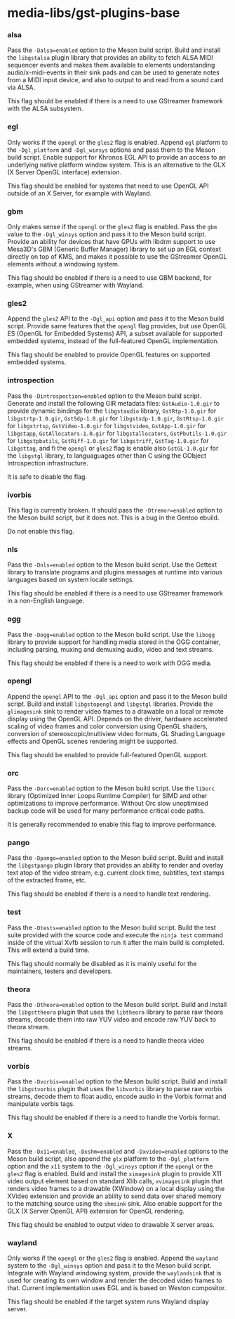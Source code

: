 # media-libs/gst-plugins-base

### alsa
Pass the `-Dalsa=enabled` option to the Meson build script. Build and install the `libgstalsa` plugin library that provides an ability to fetch ALSA MIDI sequencer events and makes them available to elements understanding audio/x-midi-events in their sink pads and can be used to generate notes from a MIDI input device, and also to output to and read from a sound card via ALSA.

This flag should be enabled if there is a need to use GStreamer framework with the ALSA subsystem.

### egl
Only works if the `opengl` or the `gles2` flag is enabled. Append `egl` platform to the `-Dgl_platform` and `-Dgl_winsys` options and pass them to the Meson build script. Enable support for Khronos EGL API to provide an access to an underlying native platform window system. This is an alternative to the GLX (X Server OpenGL interface) extension.

This flag should be enabled for systems that need to use OpenGL API outside of an X Server, for example with Wayland.

### gbm
Only makes sense if the `opengl` or the `gles2` flag is enabled. Pass the `gbm` value to the `-Dgl_winsys` option and pass it to the Meson build script. Provide an ability for devices that have GPUs with libdrm support to use Mesa3D's GBM (Generic Buffer Manager) library to set up an EGL context directly on top of KMS, and makes it possible to use the GStreamer OpenGL elements without a windowing system.

This flag should be enabled if there is a need to use GBM backend, for example, when using GStreamer with Wayland.

### gles2
Append the `gles2` API to the `-Dgl_api` option and pass it to the Meson build script. Provide same features that the `opengl` flag provides, but use OpenGL ES (OpenGL for Embedded Systems) API, a subset available for supported embedded systems, instead of the full-featured OpenGL implementation.

This flag should be enabled to provide OpenGL features on supported embedded systems.

### introspection
Pass the `-Dintrospection=enabled` option to the Meson build script. Generate and install the following GIR metadata files: `GstAudio-1.0.gir` to provide dynamic bindings for the `libgstaudio` library, `GstRtp-1.0.gir` for `libgstrtp-1.0.gir`, `GstSdp-1.0.gir` for `libgstsdp-1.0.gir`, `GstRtsp-1.0.gir` for `libgstrtsp`, `GstVideo-1.0.gir` for `libgstvideo`, `GstApp-1.0.gir` for `libgstapp`, `GstAllocators-1.0.gir` for `libgstallocators`, `GstPbutils-1.0.gir` for `libgstpbutils`, `GstRiff-1.0.gir` for `libgstriff`, `GstTag-1.0.gir` for `libgsttag`, and fi the `opengl` or `gles2` flag is enable also `GstGL-1.0.gir` for the `libgstgl` library, to languaguages other than C using the GObject Introspection infrastructure.

It is safe to disable the flag.

### ivorbis
This flag is currently broken. It should pass the `-Dtremor=enabled` option to the Meson build script, but it does not. This is a bug in the Gentoo ebuild.

Do not enable this flag.

### nls
Pass the `-Dnls=enabled` option to the Meson build script. Use the Gettext library to translate programs and plugins messages at runtime into various languages based on system locale settings.

This flag should be enabled if there is a need to use GStreamer framework in a non-English language.

### ogg
Pass the `-Dogg=enabled` option to the Meson build script. Use the `libogg` library to provide support for handling media stored in the OGG container, including parsing, muxing and demuxing audio, video and text streams.

This flag should be enabled if there is a need to work with OGG media.

### opengl
Append the `opengl` API to the `-Dgl_api` option and pass it to the Meson build script. Build and install `libgstopengl` and `libgstgl` libraries. Provide the `glimagesink` sink to render video frames to a drawable on a local or remote display using the OpenGL API. Depends on the driver, hardware accelerated scaling of video frames and color conversion using OpenGL shaders, conversion of stereoscopic/multiview video formats, GL Shading Language effects and OpenGL scenes rendering might be supported.

This flag should be enabled to provide full-featured OpenGL support.

### orc
Pass the `-Dorc=enabled` option to the Meson build script. Use the `liborc` library (Optimized Inner Loops Runtime Compiler) for SIMD and other optimizations to improve performance. Without Orc slow unoptimised backup code will be used for many performance critical code paths.

It is generally recommended to enable this flag to improve performance.

### pango
Pass the `-Dpango=enabled` option to the Meson build script. Build and install the `libgstpango` plugin library that provides an ability to render and overlay text atop of the video stream, e.g. current clock time, subtitles, text stamps of the extracted frame, etc.

This flag should be enabled if there is a need to handle text rendering.

### test
Pass the `-Dtests=enabled` option to the Meson build script. Build the test suite provided with the source code and execute the `ninja test` command inside of the virtual Xvfb session to run it after the main build is completed. This will extend a build time.

This flag should normally be disabled as it is mainly useful for the maintainers, testers and developers.

### theora
Pass the `-Dtheora=enabled` option to the Meson build script. Build and install the `libgsttheora` plugin that uses the `libtheora` library to parse raw theora streams, decode them into raw YUV video and encode raw YUV back to theora stream.

This flag should be enabled if there is a need to handle theora video streams.

### vorbis
Pass the `-Dvorbis=enabled` option to the Meson build script. Build and install the `libgstvorbis` plugin that uses the `libvorbis` library to parse raw vorbis streams, decode them to float audio, encode audio in the Vorbis format and manipulate vorbis tags.

This flag should be enabled if there is a need to handle the Vorbis format.

### X
Pass the `-Dx11=enabled`, `-Dxshm=enabled` and `-Dxvideo=enabled` options to the Meson build script, also append the `glx` platform to the `-Dgl_platform` option and the `x11` system to the `-Dgl_winsys` option if the `opengl` or the `gles2` flag is enabled. Build and install the `ximagesink` plugin to provide X11 video output element based on standard Xlib calls, `xvimagesink` plugin that renders video frames to a drawable (XWindow) on a local display using the XVideo extension and provide an ability to send data over shared memory to the matching source using the `shmsink` sink. Also enable support for the GLX (X Server OpenGL API) extension for OpenGL rendering.

This flag should be enabled to output video to drawable X server areas.

### wayland
Only works if the `opengl` or the `gles2` flag is enabled. Append the `wayland` system to the `-Dgl_winsys` option and pass it to the Meson build script. Integrate with Wayland windowing system, provide the `waylandsink` that is used for creating its own window and render the decoded video frames to that. Current implementation uses EGL and is based on Weston compositor.

This flag should be enabled if the target system runs Wayland display server.
